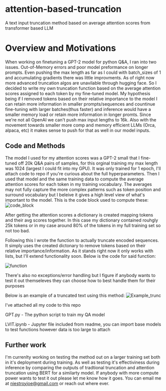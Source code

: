 # attention-based-truncation
A text input truncation method based on average attention scores from transformer based LLM

# Overview and Motivations #
When working on finetuning a GPT-2 model for python Q&A, I ran into two issues. Out-of-Memory errors and poor model preformance on longer prompts. Even pushing the max length as far as I could with batch_sizes of 1 and accumulating gradients there was little improvments. As of right now more advanced truncation algos are unavilable through hugging face. So I decided to write my own truncation function based on the average attention scores assigned to each token by my fine-tuned model. My hypothesis being if I removed tokens based on their relative importance to the model I can retain more information in smaller prompts/sequences and countinue fine-tuning with larger batches(thus faster) and inference would have a smaller memory load or retain more information in longer promts. Since we're not all OpenAI we can't push max input lengths to 16k. Also with the movement towards smaller more comp and memory efficient LLMs (Orca, alpaca, etc) it makes sense to push for that as well in our model inputs.

## Code and Methods ##
The model I used for my attention scores was a GPT-2 small that I fine-tuned off 20k Q&A pairs of samples, for this orginal training my max length was 1024 (largest I could fit into my GPU). It was only trained for 1 epoch, I'll attach code to repo if you're curious about the full hyperparameters. Then I used that model and the same training data to compute the average attention scores for each token in my training vocabulary. The averages may not fully capture the more complex patterns such as token position and surround vocabulary but I beleive it gives a high level view of what's important to the model. This is the code block used to compute these:
![code_block](https://github.com/JoeyNiestroy/attention-based-truncation/assets/106636917/d8371115-c601-4a57-8923-dc533cdb178c)

After getting the attention scores a dictionary is created mapping tokens and their avg scores together. In this case my dictionary contained rouhgly 25k tokens or in my case around 80% of the tokens in my full training set so not too bad. 

Following this I wrote the function to actually truncate encoded sequences. It simply uses the created dictonary to remove tokens based on their relative importance/information. As it stands right now it only works with lists, but I'll extend functionality soon. Below is the code for said function:

![function](https://github.com/JoeyNiestroy/attention-based-truncation/assets/106636917/febbf60b-73c5-498f-b347-0721bc36e620)

There's also no exceptions/error handling but I figure if anybody wants to test it out themseleves they can choose how to best handle them for their purposes

Below is an example of a truncated text using this method:
![Example_trunc](https://github.com/JoeyNiestroy/attention-based-truncation/assets/106636917/cdee5f1a-7c3c-4659-91fb-ce587bdde1ed)

I've attached all my code to this repo

GPT.py - The python script to train my QA model

LVIT.ipynb - Jupyter file included from readme, you can import base models to test functions however data is too large to attach


## Further work ##
I'm currenlty working on testing the method out on a larger training set both in it's deployment during training. As well as testing it's effectiviness during inference by comparing the outputs of tradtional truncation and attention truncation using BERT for a similarty model. If anybody with more compute power wants to test it out please let me know how it goes. You can email me at niestroyjoe@gmail.com or reach out where ever. 
